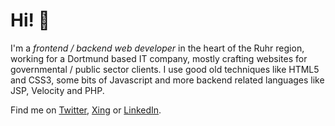 # Hi! 👋

I'm a <i>frontend / backend web developer</i> in the heart of the Ruhr region, working for a Dortmund based IT company, mostly crafting websites for governmental / public sector clients. I use good old techniques like HTML5 and CSS3, some bits of Javascript and more backend related languages like JSP, Velocity and PHP.

Find me on [Twitter](https://twitter.com/ohne_a), [Xing](https://www.xing.com/profile/Michel_Balzer/cv) or [LinkedIn](https://de.linkedin.com/in/michel-balzer-414563204).

<!--
**michelbalzer/michelbalzer** is a ✨ _special_ ✨ repository because its `README.md` (this file) appears on your GitHub profile.

Here are some ideas to get you started:

- 🔭 I’m currently working on ...
- 🌱 I’m currently learning ...
- 👯 I’m looking to collaborate on ...
- 🤔 I’m looking for help with ...
- 💬 Ask me about ...
- 📫 How to reach me: ...
- 😄 Pronouns: ...
- ⚡ Fun fact: ...
-->
